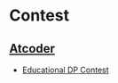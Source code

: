 # Contest

## [Atcoder](https://atcoder.jp/)
- [Educational DP Contest](https://atcoder.jp/contests/dp/tasks)
